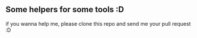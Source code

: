 Some helpers for some tools :D 
---

if you wanna help me, please clone this repo and send me your pull request :D
